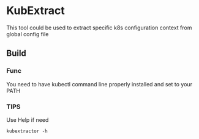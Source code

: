 # KubExtract

This tool could be used to extract specific k8s configuration context from global config file

## Build



### Func

You need to have kubectl command line properly installed and set to your PATH

### TIPS

Use Help if need

```
kubextractor -h
```

